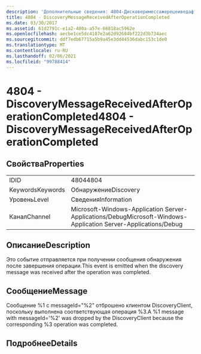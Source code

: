 ```yaml
---
description: 'Дополнительные сведения: 4804-Дисковеримессажерецеиведафтероператионкомплетед'
title: 4804 - DiscoveryMessageReceivedAfterOperationCompleted
ms.date: 03/30/2017
ms.assetid: 61d2791c-e1a2-400a-a57e-66818ac5962e
ms.openlocfilehash: aecbe1ce5dc4187e2a62d92684bf222d3b734aec
ms.sourcegitcommit: ddf7edb67715a5b9a45e3dd44536dabc153c1de0
ms.translationtype: MT
ms.contentlocale: ru-RU
ms.lasthandoff: 02/06/2021
ms.locfileid: "99788414"
---
```

# <a name="4804---discoverymessagereceivedafteroperationcompleted"></a><span data-ttu-id="64e7e-103">4804 - DiscoveryMessageReceivedAfterOperationCompleted</span><span class="sxs-lookup"><span data-stu-id="64e7e-103">4804 - DiscoveryMessageReceivedAfterOperationCompleted</span></span>

## <a name="properties"></a><span data-ttu-id="64e7e-104">Свойства</span><span class="sxs-lookup"><span data-stu-id="64e7e-104">Properties</span></span>  
  
|||  
|-|-|  
|<span data-ttu-id="64e7e-105">ID</span><span class="sxs-lookup"><span data-stu-id="64e7e-105">ID</span></span>|<span data-ttu-id="64e7e-106">4804</span><span class="sxs-lookup"><span data-stu-id="64e7e-106">4804</span></span>|  
|<span data-ttu-id="64e7e-107">Keywords</span><span class="sxs-lookup"><span data-stu-id="64e7e-107">Keywords</span></span>|<span data-ttu-id="64e7e-108">Обнаружение</span><span class="sxs-lookup"><span data-stu-id="64e7e-108">Discovery</span></span>|  
|<span data-ttu-id="64e7e-109">Уровень</span><span class="sxs-lookup"><span data-stu-id="64e7e-109">Level</span></span>|<span data-ttu-id="64e7e-110">Сведения</span><span class="sxs-lookup"><span data-stu-id="64e7e-110">Information</span></span>|  
|<span data-ttu-id="64e7e-111">Канал</span><span class="sxs-lookup"><span data-stu-id="64e7e-111">Channel</span></span>|<span data-ttu-id="64e7e-112">Microsoft-Windows-Application Server-Applications/Debug</span><span class="sxs-lookup"><span data-stu-id="64e7e-112">Microsoft-Windows-Application Server-Applications/Debug</span></span>|  
  
## <a name="description"></a><span data-ttu-id="64e7e-113">Описание</span><span class="sxs-lookup"><span data-stu-id="64e7e-113">Description</span></span>  

 <span data-ttu-id="64e7e-114">Это событие отправляется при получении сообщения обнаружения после завершения операции.</span><span class="sxs-lookup"><span data-stu-id="64e7e-114">This event is emitted when the discovery message was received after the operation was completed.</span></span>  
  
## <a name="message"></a><span data-ttu-id="64e7e-115">Сообщение</span><span class="sxs-lookup"><span data-stu-id="64e7e-115">Message</span></span>  

 <span data-ttu-id="64e7e-116">Сообщение %1 с messageId="%2" отброшено клиентом DiscoveryClient, поскольку выполнена соответствующая операция %3.</span><span class="sxs-lookup"><span data-stu-id="64e7e-116">A %1 message with messageId='%2' was dropped by the DiscoveryClient because the corresponding %3 operation was completed.</span></span>  
  
## <a name="details"></a><span data-ttu-id="64e7e-117">Подробнее</span><span class="sxs-lookup"><span data-stu-id="64e7e-117">Details</span></span>
